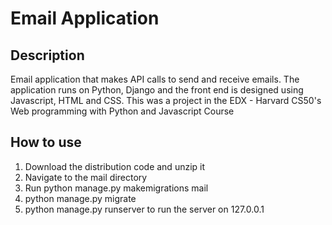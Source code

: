 # Email Application

## Description

Email application that makes API calls to send and receive emails. The application runs on Python, Django and the front end is designed using Javascript, HTML and CSS.
This was a project in the EDX - Harvard CS50's Web programming with Python and Javascript Course

## How to use

1. Download the distribution code and unzip it
2. Navigate to the mail directory
3. Run python manage.py makemigrations mail
4. python manage.py migrate
5. python manage.py runserver to run the server on 127.0.0.1
